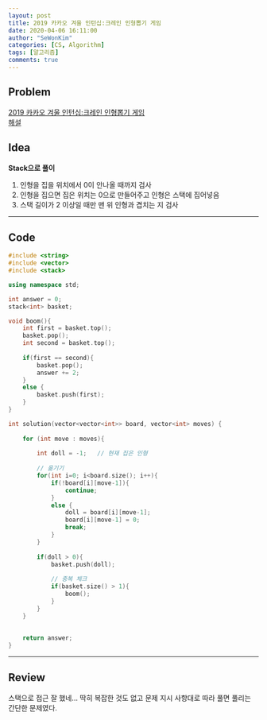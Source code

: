 ```yaml
---
layout: post
title: 2019 카카오 겨울 인턴십:크레인 인형뽑기 게임
date: 2020-04-06 16:11:00
author: "SeWonKim"
categories: [CS, Algorithm]
tags: [알고리즘]
comments: true
---
```


## Problem

[2019 카카오 겨울 인턴십:크레인 인형뽑기 게임](https://programmers.co.kr/learn/courses/30/lessons/64061)        
[해설](https://tech.kakao.com/2020/04/01/2019-internship-test/)




## Idea

**Stack으로 풀이**

1. 인형을 집을 위치에서 0이 안나올 때까지 검사
2. 인형을 집으면 집은 위치는 0으로 만들어주고 인형은 스택에 집어넣음
3. 스택 길이가 2 이상일 때만 맨 위 인형과 겹치는 지 검사


---

## Code
```cpp
#include <string>
#include <vector>
#include <stack>

using namespace std;

int answer = 0;
stack<int> basket;

void boom(){
    int first = basket.top();
    basket.pop();
    int second = basket.top();
    
    if(first == second){
        basket.pop();
        answer += 2;
    }
    else {
        basket.push(first);
    }
}

int solution(vector<vector<int>> board, vector<int> moves) {
    
    for (int move : moves){
        
        int doll = -1;   // 현재 집은 인형
        
        // 옮기기
        for(int i=0; i<board.size(); i++){
            if(!board[i][move-1]){
                continue;
            }
            else {
                doll = board[i][move-1];
                board[i][move-1] = 0;
                break;
            }
        }
                
        if(doll > 0){
            basket.push(doll); 
            
            // 중복 체크
            if(basket.size() > 1){
                boom();
            }
        }
    }
    
    
    return answer;
}
```
---

## Review

스택으로 접근 잘 했네... 딱히 복잡한 것도 없고 문제 지시 사항대로 따라 풀면 풀리는 간단한 문제였다.
